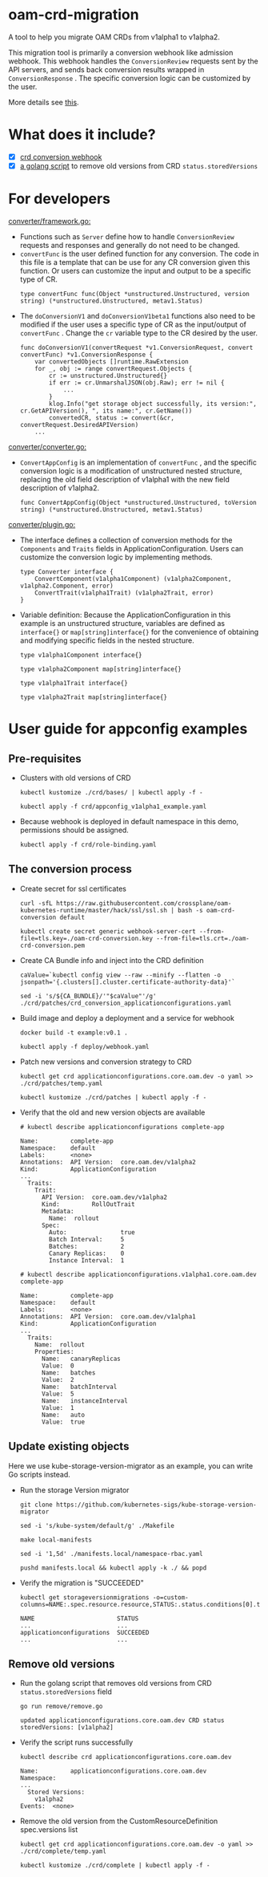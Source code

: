 # oam-crd-migration
A tool to help you migrate OAM CRDs from v1alpha1 to v1alpha2.

This migration tool is primarily a conversion webhook like admission webhook. This webhook
handles the `ConversionReview` requests sent by the API servers, and sends back conversion
results wrapped in `ConversionResponse` . The specific conversion logic can be customized by the
user.

More details see [this](https://github.com/crossplane/oam-kubernetes-runtime/issues/108).

# What does it include?
- [x] [crd conversion webhook](https://github.com/kubernetes/kubernetes/tree/master/test/images/agnhost)
- [x] [a golang script](https://github.com/elastic/cloud-on-k8s/issues/2196) to remove old versions from CRD `status.storedVersions`

# For developers
[converter/framework.go:](converter/framework.go)
- Functions such as `Server` define how to handle `ConversionReview` requests and responses and generally do not need to be changed.
- `convertFunc` is the user defined function for any conversion. The code in this file is a template that can be use for any CR conversion given this function. Or users can customize the input and output to be a specific type of CR.
    ```
    type convertFunc func(Object *unstructured.Unstructured, version string) (*unstructured.Unstructured, metav1.Status)
    ```
- The `doConversionV1` and `doConversionV1beta1` functions also need to be modified if the user uses a specific type of CR as the input/output of `convertFunc` . Change the `cr` variable type to the CR desired by the user.
    ```
    func doConversionV1(convertRequest *v1.ConversionRequest, convert convertFunc) *v1.ConversionResponse {
        var convertedObjects []runtime.RawExtension
        for _, obj := range convertRequest.Objects {
            cr := unstructured.Unstructured{}
            if err := cr.UnmarshalJSON(obj.Raw); err != nil {
                ...
            }
            klog.Info("get storage object successfully, its version:", cr.GetAPIVersion(), ", its name:", cr.GetName())
            convertedCR, status := convert(&cr, convertRequest.DesiredAPIVersion)
        ...
    ```
[converter/converter.go:](converter/converter.go)
- `ConvertAppConfig` is an implementation of `convertFunc` , and the specific conversion logic is a modification of unstructured nested structure, replacing the old field description of v1alpha1 with the new field description of v1alpha2.
    ```
    func ConvertAppConfig(Object *unstructured.Unstructured, toVersion string) (*unstructured.Unstructured, metav1.Status)
    ```
    
[converter/plugin.go:](converter/plugin.go)
- The interface defines a collection of conversion methods for the `Components` and `Traits` fields in ApplicationConfiguration. Users can customize the conversion logic by implementing methods.
    ```
    type Converter interface {
        ConvertComponent(v1alpha1Component) (v1alpha2Component, v1alpha2.Component, error)
        ConvertTrait(v1alpha1Trait) (v1alpha2Trait, error)
    }
    ```
- Variable definition: Because the ApplicationConfiguration in this example is an unstructured structure, variables are defined as `interface{}` or `map[string]interface{}` for the convenience of obtaining and modifying specific fields in the nested structure.
    ```
    type v1alpha1Component interface{}
    
    type v1alpha2Component map[string]interface{}
    
    type v1alpha1Trait interface{}
    
    type v1alpha2Trait map[string]interface{}
    ```

# User guide for appconfig examples
## Pre-requisites
- Clusters with old versions of CRD
    ```
    kubectl kustomize ./crd/bases/ | kubectl apply -f -
    
    kubectl apply -f crd/appconfig_v1alpha1_example.yaml
    ```
- Because webhook is deployed in default namespace in this demo, permissions should be assigned.
    ```
    kubectl apply -f crd/role-binding.yaml
    ```
## The conversion process
- Create secret for ssl certificates
    ```
    curl -sfL https://raw.githubusercontent.com/crossplane/oam-kubernetes-runtime/master/hack/ssl/ssl.sh | bash -s oam-crd-conversion default
    
    kubectl create secret generic webhook-server-cert --from-file=tls.key=./oam-crd-conversion.key --from-file=tls.crt=./oam-crd-conversion.pem
    ```
- Create CA Bundle info and inject into the CRD definition
    ```
    caValue=`kubectl config view --raw --minify --flatten -o jsonpath='{.clusters[].cluster.certificate-authority-data}'`
    
    sed -i 's/${CA_BUNDLE}/'"$caValue"'/g' ./crd/patches/crd_conversion_applicationconfigurations.yaml
    ```
- Build image and deploy a deployment and a service for webhook
    ```
    docker build -t example:v0.1 .

    kubectl apply -f deploy/webhook.yaml
    ```
- Patch new versions and conversion strategy to CRD
    ```
    kubectl get crd applicationconfigurations.core.oam.dev -o yaml >> ./crd/patches/temp.yaml
  
    kubectl kustomize ./crd/patches | kubectl apply -f -
    ```
- Verify that the old and new version objects are available
    ```
    # kubectl describe applicationconfigurations complete-app
    
    Name:         complete-app
    Namespace:    default
    Labels:       <none>
    Annotations:  API Version:  core.oam.dev/v1alpha2
    Kind:         ApplicationConfiguration
    ...
      Traits:
        Trait:
          API Version:  core.oam.dev/v1alpha2
          Kind:         RollOutTrait
          Metadata:
            Name:  rollout
          Spec:
            Auto:               true
            Batch Interval:     5
            Batches:            2
            Canary Replicas:    0
            Instance Interval:  1
    
    # kubectl describe applicationconfigurations.v1alpha1.core.oam.dev complete-app
    
    Name:         complete-app
    Namespace:    default
    Labels:       <none>
    Annotations:  API Version:  core.oam.dev/v1alpha1
    Kind:         ApplicationConfiguration
    ...
      Traits:
        Name:  rollout
        Properties:
          Name:   canaryReplicas
          Value:  0
          Name:   batches
          Value:  2
          Name:   batchInterval
          Value:  5
          Name:   instanceInterval
          Value:  1
          Name:   auto
          Value:  true
    ```
## Update existing objects
Here we use kube-storage-version-migrator as an example, you can write Go scripts instead.
- Run the storage Version migrator
    ```
    git clone https://github.com/kubernetes-sigs/kube-storage-version-migrator
  
    sed -i 's/kube-system/default/g' ./Makefile
  
    make local-manifests
  
    sed -i '1,5d' ./manifests.local/namespace-rbac.yaml
  
    pushd manifests.local && kubectl apply -k ./ && popd
    ```
- Verify the migration is "SUCCEEDED"
    ```
    kubectl get storageversionmigrations -o=custom-columns=NAME:.spec.resource.resource,STATUS:.status.conditions[0].type
  
    NAME                       STATUS
    ...                        ...
    applicationconfigurations  SUCCEEDED
    ...                        ...
    ```
## Remove old versions
- Run the golang script that removes old versions from CRD `status.storedVersions` field
    ```
    go run remove/remove.go
  
    updated applicationconfigurations.core.oam.dev CRD status storedVersions: [v1alpha2]
    ```
- Verify the script runs successfully
    ```
    kubectl describe crd applicationconfigurations.core.oam.dev
  
    Name:         applicationconfigurations.core.oam.dev
    Namespace:    
    ...
      Stored Versions:
        v1alpha2
    Events:  <none>
    ```
- Remove the old version from the CustomResourceDefinition spec.versions list
    ```
    kubectl get crd applicationconfigurations.core.oam.dev -o yaml >> ./crd/complete/temp.yaml
  
    kubectl kustomize ./crd/complete | kubectl apply -f -
    ```